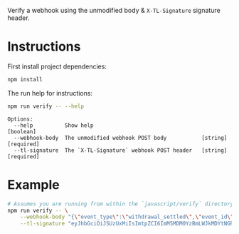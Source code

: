 Verify a webhook using the unmodified body & `X-TL-Signature` signature header.

# Instructions
First install project dependencies:
```bash
npm install
```

The run help for instructions:
```bash
npm run verify -- --help
```

```text
Options:
  --help          Show help                                            [boolean]
  --webhook-body  The unmodified webhook POST body           [string] [required]
  --tl-signature  The `X-TL-Signature` webhook POST header   [string] [required]
```

# Example 
```sh
# Assumes you are running from within the `javascript/verify` directory
npm run verify -- \
    --webhook-body "{\"event_type\":\"withdrawal_settled\",\"event_id\":\"de5940e7-d695-4dc4-b2ed-4cd2b8fa720d\",\"event_schema_version\":1,\"event_body\":{\"client_id\":\"sandbox-stefanpdeure2e-f7f4e2\",\"transaction_id\":\"d1c60b2c-c4a1-4888-9126-cc07e24528e5\",\"settled_at\":\"2021-08-03T13:13:53.910Z\"}}" \
    --tl-signature "eyJhbGciOiJSUzUxMiIsImtpZCI6ImM5MDM0YzBmLWJkMDYtNGRkMS05OGZlLWY2N2E1YTFhMDYwMSIsImprdSI6Imh0dHBzOi8vd2ViaG9va3MudHJ1ZWxheWVyLXNhbmRib3guY29tLy53ZWxsLWtub3duL2p3a3MifQ..Z1vvjNAk83eRE-KWkH9omhd6QkdeBog0YaqfhVOYKU9r8eWVYd2gsej_fcfV1jEKKL-iOt7a9qF5Htw1CJ08P7AqlWy4_-QjtNEkJ7uFEsHRNTAunROfha_Xrc7e0fNrdkyEq3WHJT5KmBXcz2xJILAleclKptAMPX_QEKoIdi6OHRM1yRKE1_0cbqlCynQdDMYIBn1PLSXN4OOUPUhQHEvc6UIRUMH0MRrW1XUesE0IWXmC-zB4Y6BD6zRu7Q0gZPlmEphS3GbzB-LQxHt45dvZXaSS45RPUBMT5PsqwKvWr0bHgF7SvAiDHusO14U2Q-9_Vgli-oqQdrG5VJgiUA"
```
